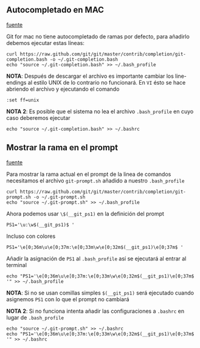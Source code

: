 Autocompletado en MAC
---------------------

[fuente](http://railslove.com/blog/2011/11/25/git-autocomplete-in-bash-on-a-mac/)

Git for mac no tiene autocompletado de ramas por defecto, para añadirlo debemos ejecutar estas líneas:

    curl https://raw.github.com/git/git/master/contrib/completion/git-completion.bash -o ~/.git-completion.bash
    echo "source ~/.git-completion.bash" >> ~/.bash_profile

**NOTA**: Después de descargar el archivo es importante cambiar los line-endings al estilo UNIX de lo contrario no funcionará.
En `VI` ésto se hace abriendo el archivo y ejecutando el comando

    :set ff=unix

**NOTA 2**: Es posible que el sistema no lea el archivo `.bash_profile` en cuyo caso deberemos ejecutar

    echo "source ~/.git-completion.bash" >> ~/.bashrc

Mostrar la rama en el prompt
----------------------------

[fuente](http://code-worrier.com/blog/git-branch-in-bash-prompt/)

Para mostrar la rama actual en el prompt de la linea de comandos necesitamos el archivo `git-prompt.sh` añadido a nuestro `.bash_profile`

    curl https://raw.github.com/git/git/master/contrib/completion/git-prompt.sh -o ~/.git-prompt.sh
    echo "source ~/.git-prompt.sh" >> ~/.bash_profile

Ahora podemos usar `\$(__git_ps1)` en la definición del prompt

    PS1='\u:\w$(__git_ps1)$ '

Incluso con colores

    PS1='\e[0;36m\u\e[0;37m:\e[0;33m\w\e[0;32m$(__git_ps1)\e[0;37m$ '

Añadir la asignación de `PS1` al `.bash_profile` así se ejecutará al entrar al terminal

    echo "PS1='\e[0;36m\u\e[0;37m:\e[0;33m\w\e[0;32m$(__git_ps1)\e[0;37m$ '" >> ~/.bash_profile
    
**NOTA**: Si no se usan comillas simples `$(__git_ps1)` será ejecutado cuando asignemos `PS1` con lo que el prompt no cambiará

**NOTA 2**: Si no funciona intenta añadir las configuraciones a `.bashrc` en lugar de `.bash_profile`

    echo "source ~/.git-prompt.sh" >> ~/.bashrc
    echo "PS1='\e[0;36m\u\e[0;37m:\e[0;33m\w\e[0;32m$(__git_ps1)\e[0;37m$ '" >> ~/.bashrc

